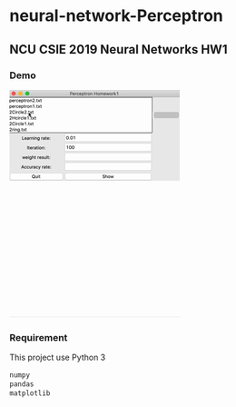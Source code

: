 # neural-network-Perceptron
## NCU CSIE 2019 Neural Networks HW1
### Demo
![](https://github.com/shuyu1215/Neural-Network---Perceptron/blob/main/img/demo.gif?raw=true)
### Requirement
This project use Python 3 
```
numpy
pandas
matplotlib
```
